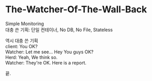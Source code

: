 # The-Watcher-Of-The-Wall-Back
Simple Monitoring  
대충 쓴 기획: 단일 컨테이너, No DB, No File, Stateless  

역시 대충 쓴 기획  
client: You OK?  
Watcher: Let me see... Hey You guys OK?  
Herd: Yeah, We think so.  
Watcher: They're OK. Here is a report.  
  
끝.  
